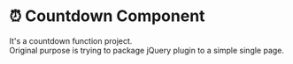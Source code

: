 # ⏰ Countdown Component

It's a countdown function project.<br />
Original purpose is trying to package jQuery plugin to a simple single page.
